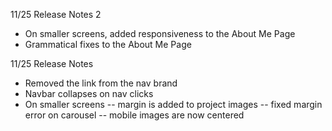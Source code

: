 11/25 Release Notes 2
- On smaller screens, added responsiveness to the About Me Page
- Grammatical fixes to the About Me Page

11/25 Release Notes
- Removed the link from the nav brand
- Navbar collapses on nav clicks
- On smaller screens
-- margin is added to project images
-- fixed margin error on carousel
-- mobile images are now centered
